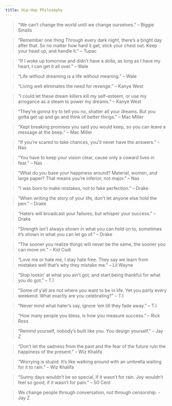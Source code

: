 ```yaml
---
title: Hip-Hop Philosophy
--- 
```


> “We can’t change the world until we change ourselves.” – Biggie Smalls

> “Remember one thing Through every dark night, there’s a bright day after that. So no matter how hard it get, stick your chest out. Keep your head up, and handle it.” – Tupac

> “If I woke up tomorrow and didn’t have a dolla, as long as I have my heart, I can get it all over.” – Wale

> “Life without dreaming is a life without meaning.” – Wale

> “Living well eliminates the need for revenge.” – Kanye West

> “I could let these dream killers kill my self-esteem, or use my arrogance as a steam to power my dreams.” – Kanye West

> “They’re gonna try to tell you no, shatter all your dreams. But you gotta get up and go and think of better things.” – Mac Miller

> “Kept breaking promises you said you would keep, so you can leave a message at the beep.” – Mac Miller

> “If you’re scared to take chances, you’ll never have the answers.” – Nas

> “You have to keep your vision clear, cause only a coward lives in fear.” – Nas

> “What do you base your happiness around? Material, women, and large paper? That means you’re inferior, not major.” – Nas

> “I was born to make mistakes, not to fake perfection.” – Drake

> “When writing the story of your life, don’t let anyone else hold the pen.” – Drake

> “Haters will broadcast your failures, but whisper your success.” – Drake

> “Strength isn’t always shown in what you can hold on to, sometimes it’s shown in what you can let go of.” – Drake

> “The sooner you realize things will never be the same, the sooner you can move on.” – Kid Cudi

> “Love me or hate me, I stay hate free. They say we learn from mistakes well that’s why they mistake me.” – Lil Wayne

> “Stop lookin’ at what you ain’t got, and start being thankful for what you do got.” – T.I

> “Some of y’all are not where you want to be in life. Yet you party every weekend. What exactly are you celebrating?” – T.I

> “Never mind what hater’s say, ignore ’em till they fade away.” – T.I

> “How many people you bless, is how you measure success.” – Rick Ross

> “Remind yourself, nobody’s built like you. You design yourself.” – Jay Z

> “Don’t let the sadness from the past and the fear of the future ruin the happiness of the present.” – Wiz Khalifa

> “Worrying is stupid. It’s like walking around with an umbrella waiting for it to rain.” – Wiz Khalifa

> “Sunny days wouldn’t be so special, if it wasn’t for rain. Joy wouldn’t feel so good, if it wasn’t for pain.” – 50 Cent

> We change people through conversation, not through censorship. - Jay Z




